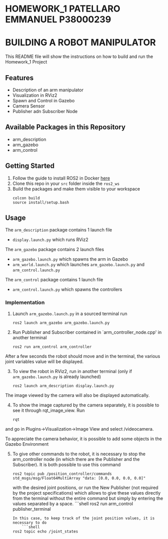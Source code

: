# HOMEWORK_1 PATELLARO EMMANUEL P38000239 #
# BUILDING A ROBOT MANIPULATOR #
This README file will show the instructions on how to build and run the Homework_1 Project 

## Features ##
- Description of an arm manipulator
- Visualization in RViz2
- Spawn and Control in Gazebo
- Camera Sensor
- Publisher adn Subscriber Node

## Available Packages in this Repository ##
- arm_description
- arm_gazebo
- arm_control

## Getting Started
1. Follow the guide to install ROS2 in Docker [here](https://github.com/RoboticsLab2024/ros2_docker_scripts.git)
2. Clone this repo in your `src` folder inside the `ros2_ws`
3. Build the packages and make them visible to your workspace
    ```shell
    colcon build
    source install/setup.bash
    ```

## Usage
The `arm_description` package contains 1 launch file
- `display.launch.py` which runs RViz2 

The `arm_gazebo` package contains 2 launch files
- `arm_gazebo.launch.py` which spawns the arm in Gazebo 
- `arm_world.launch.py` which launches `arm_gazebo.launch.py` and `arm_control.launch.py`

The `arm_control` package contains 1 launch file
- `arm_control.launch.py` which spawns the controllers

### Implementation
1. Launch `arm_gazebo.launch.py`  in a sourced terminal run
    ```shell
    ros2 launch arm_gazebo arm_gazebo.launch.py
    ```
2. Run Publisher and Subscriber contained in `arm_controller_node.cpp' in another terminal
    ```shell
    ros2 run arm_control arm_controller
    ```
After a few seconds the robot should move and in the terminal, the various joint variables value will be displayed.

3. To view the robot in RViz2, run in another terminal (only if `arm_gazebo.launch.py` is already launched)
    ```shell
    ros2 launch arm_description display.launch.py
    ```
The image viewed by the camera will also be displayed automatically.

4. To show the image captured by the camera separately, it is possible to see it through rqt_image_view. Run
    ```shell
    rqt
    ```
and go in Plugins->Visualization->Image View and select /videocamera.

To appreciate the camera behavior, it is possible to add some objects in the Gazebo Environment

5. To give other commands to the robot, it is necessary to stop the arm_controller node (in which there are the Publisher and the Subscriber). It is both possible to use this command
    ```shell
    ros2 topic pub /position_controller/commands std_msgs/msg/Float64MultiArray "data: [0.0, 0.0, 0.0, 0.0]" 
    ```
    with the desired joint positions, or run the New Publisher (not required by the project specifications) which allows to give these values directly from the terminal without the entire command but simply by entering the values separated by a space.
        ```shell
    ros2 run arm_control publisher_terminal
    ```
    In this case, to keep track of the joint position values, it is necessary to do
        ```shell
    ros2 topic echo /joint_states
    ```
